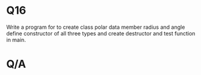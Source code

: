 # Q16

Write a program for to create class polar data member radius and angle define
constructor of all three types and create destructor and test function in main.

# Q/A